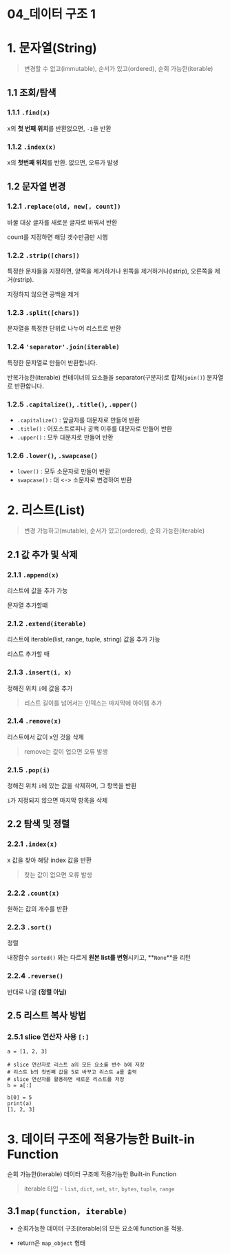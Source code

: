 # 04_데이터 구조 1

# 1. 문자열(String)

> 변경할 수 없고(immutable), 순서가 있고(ordered), 순회 가능한(iterable)

## 1.1 조회/탐색

### 1.1.1 `.find(x)`

x의 **첫 번째 위치**를 반환없으면, `-1`을 반환



### 1.1.2 `.index(x)`

x의 **첫번째 위치**를 반환. 없으면, 오류가 발생



## 1.2 문자열 변경

### 1.2.1 `.replace(old, new[, count])`

바꿀 대상 글자를 새로운 글자로 바꿔서 반환

count를 지정하면 해당 갯수만큼만 시행



### 1.2.2 `.strip([chars])`

특정한 문자들을 지정하면, 양쪽을 제거하거나 왼쪽을 제거하거나(lstrip), 오른쪽을 제거(rstrip).

지정하지 않으면 공백을 제거



### 1.2.3 `.split([chars])`

문자열을 특정한 단위로 나누어 리스트로 반환



### 1.2.4 `'separator'.join(iterable)`

특정한 문자열로 만들어 반환합니다.

반복가능한(iterable) 컨테이너의 요소들을 separator(구분자)로 합쳐(`join()`) 문자열로 반환합니다.



### 1.2.5 `.capitalize()`, `.title()`, `.upper()`

- `.capitalize()` : 앞글자를 대문자로 만들어 반환
- `.title()` : 어포스트로피나 공백 이후를 대문자로 만들어 반환
- `.upper()` : 모두 대문자로 만들어 반환



### 1.2.6 `.lower()`, `.swapcase()`

- `lower()` : 모두 소문자로 만들어 반환
- `swapcase()` : 대 <-> 소문자로 변경하여 반환



# 2. 리스트(List)

> 변경 가능하고(mutable), 순서가 있고(ordered), 순회 가능한(iterable)

## 2.1 값 추가 및 삭제

### 2.1.1 `.append(x)`

리스트에 값을 추가 가능

문자열 추가할떄



### 2.1.2 `.extend(iterable)`

리스트에 iterable(list, range, tuple, string) 값을 추가 가능

리스트 추가할 때 



### 2.1.3 `.insert(i, x)`

정해진 위치 `i`에 값을 추가

> 리스트 길이를 넘어서는 인덱스는 마지막에 아이템 추가



### 2.1.4 `.remove(x)`

리스트에서 값이 x인 것을 삭제

> remove는 값이 업으면 오류 발생



### 2.1.5 `.pop(i)`

정해진 위치 `i`에 있는 값을 삭제하며, 그 항목을 반환

`i`가 지정되지 않으면 마지막 항목을 삭제



## 2.2 탐색 및 정렬

### 2.2.1 `.index(x)`

x 값을 찾아 해당 index 값을 반환

> 찾는 값이 없으면 오류 발생



### 2.2.2 `.count(x)`

원하는 값의 개수를 반환



### 2.2.3 `.sort()`

정렬

내장함수 `sorted()` 와는 다르게 **원본 list를 변형**시키고, **`None`**을 리턴



### 2.2.4 `.reverse()`

반대로 나열  **(정렬 아님)**



## 2.5 리스트 복사 방법

### 2.5.1 slice 연산자 사용 `[:]`

```
a = [1, 2, 3]
```

```
# slice 연산자로 리스트 a의 모든 요소를 변수 b에 저장
# 리스트 b의 첫번째 값을 5로 바꾸고 리스트 a를 출력
# slice 연산자를 활용하면 새로운 리스트를 저장
b = a[:]

b[0] = 5
print(a)
[1, 2, 3]
```



# 3. 데이터 구조에 적용가능한 Built-in Function

순회 가능한(iterable) 데이터 구조에 적용가능한 Built-in Function

> iterable 타입 - `list`, `dict`, `set`, `str`, `bytes`, `tuple`, `range`

## 3.1 `map(function, iterable)`

- 순회가능한 데이터 구조(iterable)의 모든 요소에 function을 적용.

- return은 `map_object` 형태

